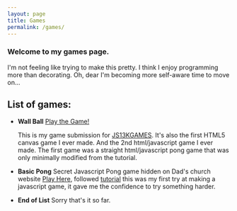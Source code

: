 ```yaml
---
layout: page
title: Games
permalink: /games/
---
```


### Welcome to my games page. 

I'm not feeling like trying to make this pretty. I think I enjoy programming more than decorating. Oh, dear I'm becoming more self-aware time to move on...

## List of games:

- **Wall Ball**
   [Play the Game!](https://vertfromage.github.io./games/backSideBall/index.html)

   This is my game submission for [JS13KGAMES](https://js13kgames.com/ "js13kgames.com").  It's also the first HTML5 canvas game I ever made. And the 2nd html/javascript game I ever made. The first game was a straight html/javascript pong game that was only minimally modified from the tutorial.

- **Basic Pong**
    Secret Javascript Pong game hidden on Dad's church website [Play Here](https://www.riversidealbertchurch.com/pong), followed [tutorial]( https://medium.com/@hershybateea/how-to-make-pong-with-javascript-1a6bd6226ea1) this was my first try at making a javascript game, it gave me the confidence to try something harder.

- **End of List**
   Sorry that's it so far. 

